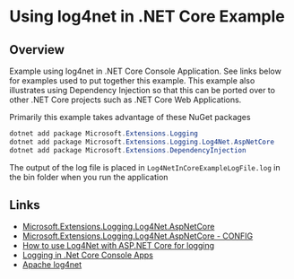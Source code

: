 # Using log4net in .NET Core Example

## Overview

Example using log4net in .NET Core Console Application. See links below for examples used to put together this example. This
example also illustrates using Dependency Injection so that this can be ported over to other .NET Core projects such as .NET 
Core Web Applications. 

Primarily this example takes advantage of these NuGet packages

```powershell
dotnet add package Microsoft.Extensions.Logging
dotnet add package Microsoft.Extensions.Logging.Log4Net.AspNetCore
dotnet add package Microsoft.Extensions.DependencyInjection
```

The output of the log file is placed in `Log4NetInCoreExampleLogFile.log` in the bin folder when you run the application

## Links

* [Microsoft.Extensions.Logging.Log4Net.AspNetCore](https://github.com/huorswords/Microsoft.Extensions.Logging.Log4Net.AspNetCore)
* [Microsoft.Extensions.Logging.Log4Net.AspNetCore - CONFIG](https://github.com/huorswords/Microsoft.Extensions.Logging.Log4Net.AspNetCore/blob/develop/doc/CONFIG.md)
* [How to use Log4Net with ASP.NET Core for logging](https://dotnetthoughts.net/how-to-use-log4net-with-aspnetcore-for-logging/)
* [Logging in .Net Core Console Apps](https://www.blinkingcaret.com/2018/02/14/net-core-console-logging/)
* [Apache log4net](http://logging.apache.org/log4net/)